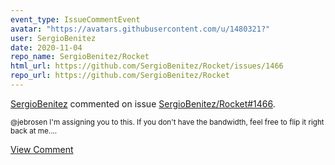```yaml
---
event_type: IssueCommentEvent
avatar: "https://avatars.githubusercontent.com/u/1480321?"
user: SergioBenitez
date: 2020-11-04
repo_name: SergioBenitez/Rocket
html_url: https://github.com/SergioBenitez/Rocket/issues/1466
repo_url: https://github.com/SergioBenitez/Rocket
---
```


<a href='https://github.com/SergioBenitez' target='_blank'>SergioBenitez</a> commented on issue <a href='https://github.com/SergioBenitez/Rocket/issues/1466' target='_blank'>SergioBenitez/Rocket#1466</a>.

<small>@jebrosen I'm assigning you to this. If you don't have the bandwidth, feel free to flip it right back at me....</small>

<a href='https://github.com/SergioBenitez/Rocket/issues/1466' target='_blank'>View Comment</a>